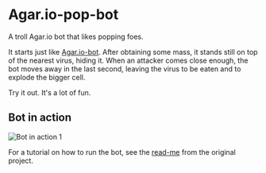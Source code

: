 # Agar.io-pop-bot
A troll Agar.io bot that likes popping foes.

It starts just like [Agar.io-bot](https://github.com/Apostolique/Agar.io-bot).
After obtaining some mass, it stands still on top of the nearest virus, hiding
it. When an attacker comes close enough, the bot moves away in the last second,
leaving the virus to be eaten and to explode the bigger cell.

Try it out. It's a lot of fun.

Bot in action
-------------
![Bot in action 1](https://github.com/caiosm1005/Agar.io-pop-bot/raw/master/preview-images/bot-in-action-1.gif)

For a tutorial on how to run the bot, see the
[read-me](https://github.com/Apostolique/Agar.io-bot/blob/master/README.md)
from the original project.
